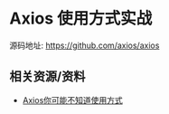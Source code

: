 # Axios 使用方式实战

源码地址: https://github.com/axios/axios

## 相关资源/资料

- [Axios你可能不知道使用方式](https://juejin.cn/post/6844904145082646542#heading-13)
